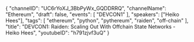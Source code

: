 {
    "channelID": "UC6rYoXJ_3BbPyWx_GQDDRRQ",
    "channelName": "Ethereum",
    "draft": false,
    "events": [
        "DEVCON1"
    ],
    "speakers": ["Heiko Hees"],
    "tags": [
        "ethereum",
        "python",
        "pythereum",
        "raiden",
        "off-chain"
    ],
    "title": "DEVCON1: Raiden: Scaling Out With Offchain State Networks - Heiko Hees",
    "youtubeID": "h791zjvf3uQ"
}
